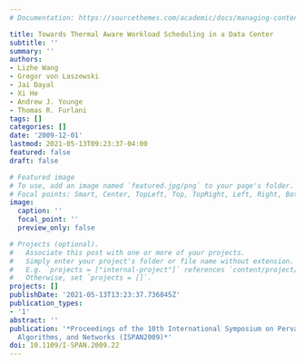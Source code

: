 ```yaml
---
# Documentation: https://sourcethemes.com/academic/docs/managing-content/

title: Towards Thermal Aware Workload Scheduling in a Data Center
subtitle: ''
summary: ''
authors:
- Lizhe Wang
- Gregor von Laszewski
- Jai Dayal
- Xi He
- Andrew J. Younge
- Thomas R. Furlani
tags: []
categories: []
date: '2009-12-01'
lastmod: 2021-05-13T09:23:37-04:00
featured: false
draft: false

# Featured image
# To use, add an image named `featured.jpg/png` to your page's folder.
# Focal points: Smart, Center, TopLeft, Top, TopRight, Left, Right, BottomLeft, Bottom, BottomRight.
image:
  caption: ''
  focal_point: ''
  preview_only: false

# Projects (optional).
#   Associate this post with one or more of your projects.
#   Simply enter your project's folder or file name without extension.
#   E.g. `projects = ["internal-project"]` references `content/project/deep-learning/index.md`.
#   Otherwise, set `projects = []`.
projects: []
publishDate: '2021-05-13T13:23:37.736845Z'
publication_types:
- '1'
abstract: ''
publication: '*Proceedings of the 10th International Symposium on Pervasive Systems,
  Algorithms, and Networks (ISPAN2009)*'
doi: 10.1109/I-SPAN.2009.22
---
```

